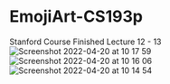 # EmojiArt-CS193p
Stanford Course
Finished Lecture 12 - 13
![Screenshot 2022-04-20 at 10 17 59](https://user-images.githubusercontent.com/31929901/164177412-ff3fc8ad-c2af-4795-a466-3669daa886b2.png)
![Screenshot 2022-04-20 at 10 16 06](https://user-images.githubusercontent.com/31929901/164177429-0dc45994-e309-4349-ac8a-fa3bd67b1d61.png)
![Screenshot 2022-04-20 at 10 14 54](https://user-images.githubusercontent.com/31929901/164177440-55486b7d-8329-42cc-8d6f-03e07f438dd6.png)
